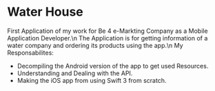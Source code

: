 # Water House
First Application of my work for Be 4 e-Markting Company as a Mobile Application Developer.\n
The Application is for getting information of a water company and ordering its products using the app.\n
My Responsabilites:
- Decompiling the Android version of the app to get used Resources.
- Understanding and Dealing with the API.
- Making the iOS app from using Swift 3 from scratch.
